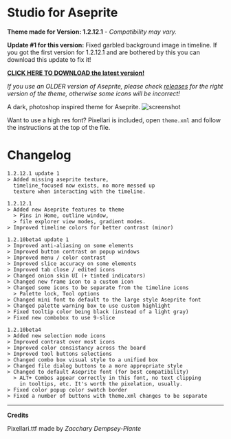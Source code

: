 # Studio for Aseprite

**Theme made for Version: 1.2.12.1** - *Compatibility may vary.*

**Update #1 for this version:** Fixed garbled background image in timeline. If you got the first version for 1.2.12.1 and are bothered by this you can download this update to fix it!

**[CLICK HERE TO DOWNLOAD the latest version!](https://github.com/Lyutria/aseprite-studio-theme/releases/download/1.2.12.1.2/studio-theme.aseprite-extension)**

*If you use an OLDER version of Aseprite, please check [releases](https://github.com/Lyutria/aseprite-studio-theme/releases) for the right version of the theme, otherwise some icons will be incorrect!*

A dark, photoshop inspired theme for Aseprite.
![screenshot](https://github.com/Lyutria/aseprite-sunken-theme/raw/master/screenshot.png)

Want to use a high res font? Pixellari is included, open `theme.xml` and follow the instructions at the top of the file.

# Changelog
```
1.2.12.1 update 1
> Added missing aseprite texture,
  timeline_focused now exists, no more messed up
  texture when interacting with the timeline.

1.2.12.1
> Added new Aseprite features to theme
  > Pins in Home, outline window,
  > file explorer view modes, gradient modes.
> Improved timeline colors for better contrast (minor)

1.2.10beta4 update 1
> Improved anti-aliasing on some elements
> Improved button contrast on popup windows
> Improved menu / color contrast
> Improved slice accuracy on some elements
> Improved tab close / edited icons
> Changed onion skin UI (+ tinted indicators)
> Changed new frame icon to a custom icon
> Changed some icons to be separate from the timeline icons
  > Palette lock, Tool options
> Changed mini font to default to the large style Aseprite font
> Changed palette warning box to use custom highlight
> Fixed tooltip color being black (instead of a light gray)
> Fixed new combobox to use 9-slice

1.2.10beta4
> Added new selection mode icons
> Improved contrast over most icons
> Improved color consistancy across the board
> Improved tool buttons selections
> Changed combo box visual style to a unified box
> Changed file dialog buttons to a more appropriate style
> Changed to default Aseprite font (for best compatibility)
  > ALT+ Combos appear correctly in this font, no text clipping
    in tooltips, etc. It's worth the pixelation, usually.
> Fixed color popup color swatch border
> Fixed a number of buttons with theme.xml changes to be separate
```
----
**Credits**

Pixellari.ttf made by *Zacchary Dempsey-Plante*